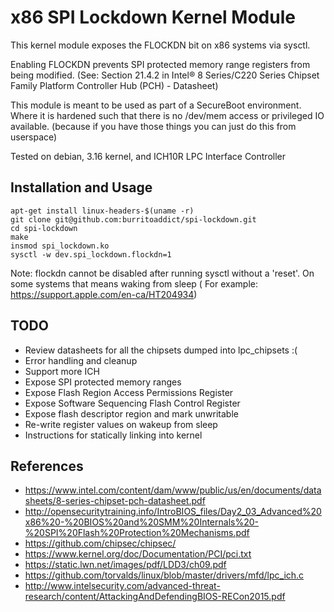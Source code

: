 # x86 SPI Lockdown Kernel Module

This kernel module exposes the FLOCKDN bit on x86 systems via sysctl.

Enabling FLOCKDN prevents SPI protected memory range registers from being
modified. (See: Section 21.4.2 in Intel® 8 Series/C220 Series Chipset
Family Platform Controller Hub (PCH) - Datasheet)

This module is meant to be used as part of a SecureBoot environment.
Where it is hardened such that there is no /dev/mem access or privileged
IO available. (because if you have those things you can just do this
from userspace)

Tested on debian, 3.16 kernel, and ICH10R LPC Interface
Controller

## Installation and Usage

    apt-get install linux-headers-$(uname -r)
    git clone git@github.com:burritoaddict/spi-lockdown.git
    cd spi-lockdown
    make
    insmod spi_lockdown.ko
    sysctl -w dev.spi_lockdown.flockdn=1

Note: flockdn cannot be disabled after running sysctl without a 'reset'.
On some systems that means waking from sleep ( For example:
https://support.apple.com/en-ca/HT204934)

## TODO

* Review datasheets for all the chipsets dumped into lpc_chipsets :(
* Error handling and cleanup
* Support more ICH
* Expose SPI protected memory ranges
* Expose Flash Region Access Permissions Register
* Expose Software Sequencing Flash Control Register
* Expose flash descriptor region and mark unwritable
* Re-write register values on wakeup from sleep
* Instructions for statically linking into kernel

## References

* https://www.intel.com/content/dam/www/public/us/en/documents/datasheets/8-series-chipset-pch-datasheet.pdf
* http://opensecuritytraining.info/IntroBIOS_files/Day2_03_Advanced%20x86%20-%20BIOS%20and%20SMM%20Internals%20-%20SPI%20Flash%20Protection%20Mechanisms.pdf
* https://github.com/chipsec/chipsec/
* https://www.kernel.org/doc/Documentation/PCI/pci.txt
* https://static.lwn.net/images/pdf/LDD3/ch09.pdf
* https://github.com/torvalds/linux/blob/master/drivers/mfd/lpc_ich.c
* http://www.intelsecurity.com/advanced-threat-research/content/AttackingAndDefendingBIOS-RECon2015.pdf
